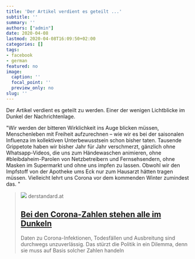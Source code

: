 ```yaml
---
title: 'Der Artikel verdient es geteilt ...'
subtitle: ''
summary: ''
authors: ["admin"]
date: 2020-04-08
lastmod: 2020-04-08T16:09:50+02:00
categories: []
tags:
- facebook
- german
featured: no
image:
  caption: ''
  focal_point: ''
  preview_only: no
slug: ''
---
```

Der Artikel verdient es geteilt zu werden. Einer der wenigen Lichtblicke im Dunkel der Nachrichtenlage. 

"Wir werden der bitteren Wirklichkeit ins Auge blicken müssen, Menschenleben mit Freiheit aufzurechnen – wie wir es bei der saisonalen Influenza im kollektiven Unterbewusstsein schon bisher taten. Tausende Grippetote haben wir bisher Jahr für Jahr verschmerzt, gänzlich ohne Whatsapp-Videos, die uns zum Händewaschen animieren, ohne #bleibdaheim-Parolen von Netzbetreibern und Fernsehsendern, ohne Masken im Supermarkt und ohne uns impfen zu lassen. Obwohl wir den Impfstoff von der Apotheke ums Eck nur zum Hausarzt hätten tragen müssen. Vielleicht lehrt uns Corona vor dem kommenden Winter zumindest das. "
> [![](https://at.staticfiles.at/img/meta/meta_image_1200x630-4d0796cf00.png)](https://www.derstandard.at/story/2000116399653/bei-den-corona-zahlen-stehen-alle-im-dunkeln)
> derstandard.at
> ## [Bei den Corona-Zahlen stehen alle im Dunkeln](https://www.derstandard.at/story/2000116399653/bei-den-corona-zahlen-stehen-alle-im-dunkeln)
>
>Daten zu Corona-Infektionen, Todesfällen und Ausbreitung sind durchwegs unzuverlässig. Das stürzt die Politik in ein Dilemma, denn sie muss auf Basis solcher Zahlen handeln



